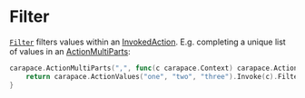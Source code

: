 # Filter

[`Filter`](https://pkg.go.dev/github.com/rsteube/carapace#InvokedAction.Filter) filters values within an [InvokedAction](../invokedAction.md).
E.g. completing a unique list of values in an [ActionMultiParts](../action/actionMultiParts.md):

```go
carapace.ActionMultiParts(",", func(c carapace.Context) carapace.Action {
 	return carapace.ActionValues("one", "two", "three").Invoke(c).Filter(c.Parts).ToA()
}
```
